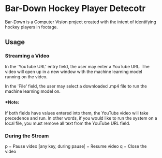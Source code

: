 # Bar-Down Hockey Player Detecotr

Bar-Down is a Computer Vision project created with the intent of identifying hockey players in footage.

## Usage
### Streaming a Video
In the 'YouTube URL' entry field, the user may enter a YouTube URL. The video will open up in a new window with the machine learning model  running on the video. 

In the 'File' field, the user may select a downloaded .mp4 file to run the machine learning model on. 

#### *Note:
If both fields have values entered into them, the YouTube video will take precedence and run. In other words, if you would like to run the system on a local file, you must remove all text from the YouTube URL field.

### During the Stream
p = Pause video
[any key, during pause] = Resume video
q = Close the video